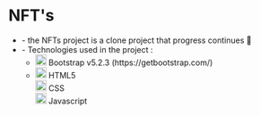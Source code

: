 # NFT's
<ul>
  <li>
    - the NFTs project is a clone project that progress continues <g-emoji class="g-emoji" alias="rocket" fallback-src="https://github.githubassets.com/images/icons/emoji/unicode/1f680.png">🚀</g-emoji>
  </li>
  <li>
      - Technologies used in the project :
      <ul>
        <li> <img src="https://camo.githubusercontent.com/2512b49c89512f2ff3718f7257f48ed5c46a4e331abbd890b6c5e8c0e458434f/68747470733a2f2f676574626f6f7473747261702e636f6d2f646f63732f352e322f6173736574732f6272616e642f626f6f7473747261702d6c6f676f2d736861646f772e706e67" alt="Bootstrap logo" width="20" height="20" data-canonical-src="https://getbootstrap.com/docs/5.2/assets/brand/bootstrap-logo-shadow.png" style="max-width: 100%;">
          Bootstrap v5.2.3 (https://getbootstrap.com/)
        </li>
        <li>
             <img src="https://raw.githubusercontent.com/danielcranney/readme-generator/main/public/icons/skills/html5-colored.svg" width="20" height="20" alt="HTML5" style="max-width: 100%;"> HTML5 <br>
            <img src="https://raw.githubusercontent.com/danielcranney/readme-generator/main/public/icons/skills/css3-colored.svg" width="20" height="20" alt="CSS3" style="max-width: 100%;"> CSS <br>
            <img src="https://raw.githubusercontent.com/danielcranney/readme-generator/main/public/icons/skills/javascript-colored.svg" width="20" height="20" alt="JavaScript" style="max-width: 100%;"> Javascript 
        </li>
      </ul>
  </li>
</ul>
